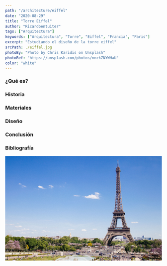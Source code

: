 ```yaml
---
path: "/architecture/eiffel"
date: "2020-08-29"
title: "Torre Eiffel"
author: "Ricardoentuiter"
tags: ["Arquitectura"]
keywords: ["Arquitectura", "Torre", "Eiffel", "Francia", "Paris"]
excerpt: "Estudiando el diseño de la torre eiffel"
srcPath: ./eiffel.jpg
photoBy: "Photo by Chris Karidis on Unsplash"
photoRef: "https://unsplash.com/photos/nnzkZNYWHaU"
color: "white"
---
```


### ¿Qué es?

### Historia

### Materiales

### Diseño

### Conclusión

### Bibliografía

![Photo by Anthony DELANOIX on Unsplash](./eiffelFinal.jpg)
